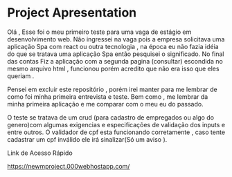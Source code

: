 # Project Apresentation 

Olá , Esse foi o meu primeiro teste para uma vaga de estágio em desenvolvimento web. Não ingressei na vaga pois a empresa solicitava uma aplicação Spa com react ou outra tecnologia , na época eu não fazia idéia do que se tratava uma aplicação Spa então pesquisei o significado. No final das contas Fiz a aplicação com a segunda pagina (consultar) escondida no mesmo arquivo html , funcionou porém acredito que não era isso que eles queriam .

Pensei em excluir este repositório , porém irei manter para me lembrar de como foi minha primeira entrevista e teste. Bem como , me lembrar da minha primeira aplicação e me comparar com o meu eu do passado.

O teste se tratava de um crud (para cadastro de empregados ou algo do genero)com algumas exigencias e especificações de validação dos inputs e entre outros. O validador de cpf esta funcionando corretamente , caso tente cadastrar um cpf inválido ele irá sinalizar(Só um aviso ).

Link de Acesso Rápido

https://newmproject.000webhostapp.com/
